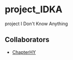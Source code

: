 # project_IDKA
project I Don't Know Anything

## Collaborators
- [ChapterHY](https://github.com/ChapterHY)
